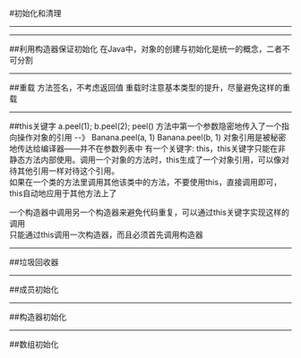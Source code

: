 #初始化和清理

---------
---------
##利用构造器保证初始化
在Java中，对象的创建与初始化是统一的概念，二者不可分割

---------
##重载
方法签名，不考虑返回值
重载时注意基本类型的提升，尽量避免这样的重载

---------
##this关键字
a.peel(1);
b.peel(2);
peel() 方法中第一个参数隐密地传入了一个指向操作对象的引用  --》
Banana.peel(a, 1)
Banana.peel(b, 1)
对象引用是被秘密地传达给编译器——并不在参数列表中
有一个关键字: this，this关键字只能在非静态方法内部使用。调用一个对象的方法时，this生成了一个对象引用，可以像对待其他引用一样对待这个引用。  
如果在一个类的方法里调用其他该类中的方法，不要使用this，直接调用即可，this自动地应用于其他方法上了

一个构造器中调用另一个构造器来避免代码重复，可以通过this关键字实现这样的调用  
只能通过this调用一次构造器，而且必须首先调用构造器

---------
##垃圾回收器

---------
##成员初始化

---------
##构造器初始化

---------
##数组初始化

